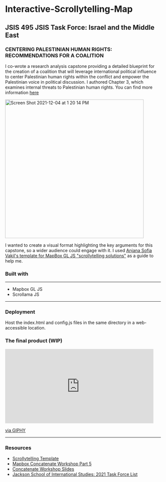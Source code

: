 # Interactive-Scrollytelling-Map
## JSIS 495 JSIS Task Force: Israel and the Middle East
### CENTERING PALESTINIAN HUMAN RIGHTS: RECOMMENDATIONS FOR A COALITION

I co-wrote a research analysis capstone providing a detailed blueprint for the creation of a coalition that will leverage international political influence to center Palestinian human rights within the conflict and empower the Palestinian voice in political discussion. I authored Chapter 3, which examines internal threats to Palestinian human rights. You can find more information [here](https://jsis.washington.edu/news/jsis-495-i-jim-wellman-israel-and-the-middle-east/)

<img width="448" alt="Screen Shot 2021-12-04 at 1 20 14 PM" src="https://user-images.githubusercontent.com/75241036/144724876-e9872419-57f3-448c-87a2-54e6464e6f5e.png">

I wanted to create a visual format highlighting the key arguments for this capstone, so a wider audience could engage with it. I used [Anjana Sofia Vakil's template for MapBox GL JS "scrollytelling solutions"](https://github.com/vakila/mapbox-concatenate-workshop/blob/master/scrollytelling/DOCUMENTATION.md) as a guide to help me. 

### Built with
***

* Mapbox GL JS
* Scrollama JS

***
### Deployment
Host the index.html and config.js files in the same directory in a web-accessible location.


### The final product (WIP)
<iframe src="https://giphy.com/embed/88nXox79wFX3SX6HbD" width="480" height="240" frameBorder="0" class="giphy-embed" allowFullScreen></iframe><p><a href="https://giphy.com/gifs/88nXox79wFX3SX6HbD">via GIPHY</a></p>

***

### Resources

* [Scrollytelling Template](https://github.com/vakila/mapbox-concatenate-workshop/blob/master/scrollytelling/DOCUMENTATION.md)
* [Mapbox Concatenate Workshop Part 5](https://vakila.github.io/mapbox-concatenate-workshop/part-5.html)
* [Concatenate Workshop Slides](https://docs.google.com/presentation/d/1_SHifQ2zipxfwsRNkbzcQ2N39wCBgzKU4BFpDM6MNuc/edit#slide=id.g6301a997b3_1_542)
* [Jackson School of International Studies: 2021 Task Force List](https://jsis.washington.edu/news/jsis-495-i-jim-wellman-israel-and-the-middle-east/)
